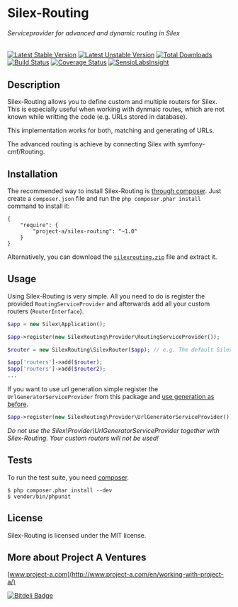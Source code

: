 # Silex-Routing
###### Serviceprovider for advanced and dynamic routing in Silex

[![Latest Stable Version](https://poser.pugx.org/project-a/Silex-Routing/v/stable.png)](https://packagist.org/packages/project-a/Silex-Routing) [![Latest Unstable Version](https://poser.pugx.org/project-a/Silex-Routing/v/unstable.png)](https://packagist.org/packages/project-a/Silex-Routing) [![Total Downloads](https://poser.pugx.org/project-a/Silex-Routing/downloads.png)](https://packagist.org/packages/project-a/Silex-Routing) [![Build Status](https://secure.travis-ci.org/project-a/Silex-Routing.png?branch=master)](http://travis-ci.org/project-a/Silex-Routing) [![Coverage Status](https://coveralls.io/repos/project-a/Silex-Routing/badge.png?branch=master)](https://coveralls.io/r/project-a/Silex-Routing?branch=master) [![SensioLabsInsight](https://insight.sensiolabs.com/projects/0b113487-3a34-4e79-aa1a-2ab607d6a9cd/mini.png)](https://insight.sensiolabs.com/projects/0b113487-3a34-4e79-aa1a-2ab607d6a9cd)

## Description

Silex-Routing allows you to define custom and multiple routers for Silex. This is 
especially useful when working with dynmaic routes, which are not known while 
writting the code (e.g. URLs stored in database).

This implementation works for both, matching and generating of URLs.

The advanced routing is achieve by connecting Silex with symfony-cmf/Routing.

## Installation

The recommended way to install Silex-Routing is [through
composer](http://getcomposer.org). Just create a `composer.json` file and
run the `php composer.phar install` command to install it:

    {
        "require": {
            "project-a/silex-routing": "~1.0"
        }
    }

Alternatively, you can download the [`silexrouting.zip`][1] file and extract it.

## Usage

Using Silex-Routing is very simple. All you need to do is register the provided
```RoutingServiceProvider``` and afterwards add all your custom routers (```RouterInterface```).
```php
$app = new Silex\Application();

$app->register(new SilexRouting\Provider\RoutingServiceProvider());

$router = new SilexRouting\SilexRouter($app); // e.g. The default Silex router

$app['routers']->add($router);
$app['routers']->add($router2);
...
```

If you want to use url generation simple register the ```UrlGeneratorServiceProvider```
from this package and [use generation as before](http://silex.sensiolabs.org/doc/providers/url_generator.html#usage).

```php
$app->register(new SilexRouting\Provider\UrlGeneratorServiceProvider());
```

*Do not use the Silex\Provider\UrlGeneratorServiceProvider together with Silex-Routing.
Your custom routers will not be used!*

## Tests

To run the test suite, you need [composer](http://getcomposer.org).

    $ php composer.phar install --dev
    $ vendor/bin/phpunit

## License

Silex-Routing is licensed under the MIT license.

## More about Project A Ventures

[www.project-a.com](http://www.project-a.com/en/working-with-project-a/)

[1]: https://github.com/project-a/Silex-Routing/archive/master.zip


[![Bitdeli Badge](https://d2weczhvl823v0.cloudfront.net/project-a/silex-routing/trend.png)](https://bitdeli.com/free "Bitdeli Badge")

